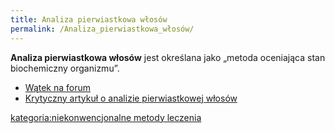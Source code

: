 ```yaml
---
title: Analiza pierwiastkowa włosów
permalink: /Analiza_pierwiastkowa_włosów/
---
```


**Analiza pierwiastkowa włosów** jest określana jako „metoda oceniająca stan biochemiczny organizmu”.

-   [Wątek na forum](http://www.atopowe-zapalenie.pl/forum/viewtopic.php?p=17501#p17501)
-   [Krytyczny artykuł o analizie pierwiastkowej włosów](http://www.handsomemen.pl/wlosy,wlosy,analiza_pierwiastkowa_wlosa.html)

[kategoria:niekonwencjonalne metody leczenia](/kategoria:niekonwencjonalne_metody_leczenia "wikilink")